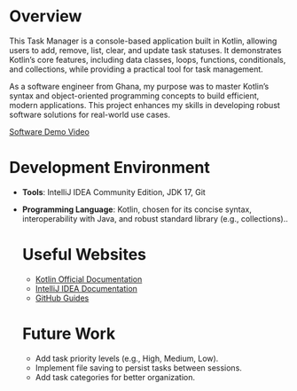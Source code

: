 # Overview

This Task Manager is a console-based application built in Kotlin, allowing users to add, remove, list, clear, and update task statuses. It demonstrates Kotlin’s core features, including data classes, loops, functions, conditionals, and collections, while providing a practical tool for task management.

As a software engineer from Ghana, my purpose was to master Kotlin’s syntax and object-oriented programming concepts to build efficient, modern applications. This project enhances my skills in developing robust software solutions for real-world use cases.

[Software Demo Video](https://youtube.com/watch?v=your_video_id)

# Development Environment

- **Tools**: IntelliJ IDEA Community Edition, JDK 17, Git
- **Programming Language**: Kotlin, chosen for its concise syntax, interoperability with Java, and robust standard library (e.g., collections)..

  # Useful Websites

  - [Kotlin Official Documentation](https://kotlinlang.org/docs/home.html)
  - [IntelliJ IDEA Documentation](https://www.jetbrains.com/idea/documentation/)
  - [GitHub Guides](https://guides.github.com/)

  # Future Work

  - Add task priority levels (e.g., High, Medium, Low).
  - Implement file saving to persist tasks between sessions.
  - Add task categories for better organization.